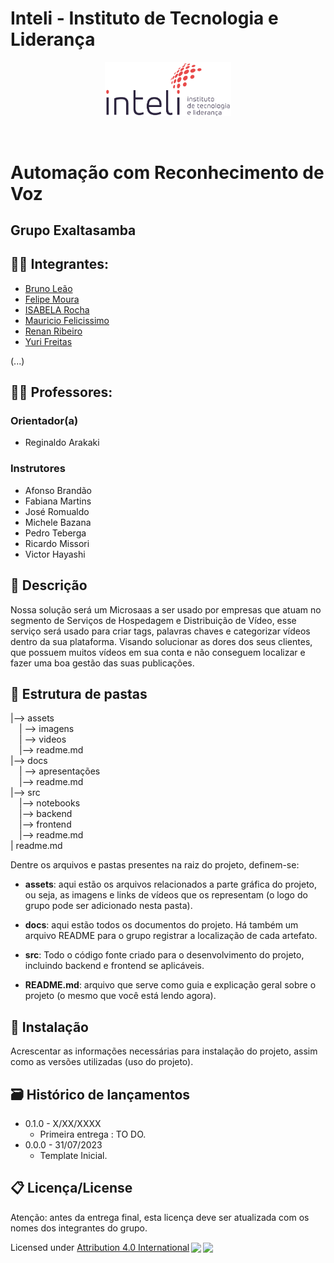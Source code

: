 # Inteli - Instituto de Tecnologia e Liderança 

<p align="center">
<a href= "https://www.inteli.edu.br/"><img src="assets/inteli.png" alt="Inteli - Instituto de Tecnologia e Liderança" border="0" width=40% height=40%></a>
</p>

<br>

# Automação com Reconhecimento de Voz

## Grupo Exaltasamba

## 👨‍🎓 Integrantes: 
- <a href="https://www.linkedin.com/in/">Bruno Leão</a>
- <a href="https://www.linkedin.com/in/">Felipe Moura</a>
- <a href="https://www.linkedin.com/in/">ISABELA Rocha</a>
- <a href="https://www.linkedin.com/in/">Mauricio Felicissimo</a>
- <a href="https://www.linkedin.com/in/">Renan Ribeiro</a>
- <a href="https://www.linkedin.com/in/">Yuri Freitas</a>


(...)

## 👩‍🏫 Professores:
### Orientador(a) 
- Reginaldo Arakaki

### Instrutores
- Afonso Brandão
- Fabiana Martins
- José Romualdo
- Michele Bazana
- Pedro Teberga
- Ricardo Missori
- Victor Hayashi

## 📜 Descrição

Nossa solução será um Microsaas a ser usado por empresas que atuam no segmento de Serviços de Hospedagem e Distribuição de Vídeo, esse serviço será usado para criar tags, palavras chaves e categorizar vídeos dentro da sua plataforma. Visando solucionar as dores dos seus clientes, que possuem muitos vídeos em sua conta e não conseguem localizar e fazer uma boa gestão das suas publicações.

## 📁 Estrutura de pastas

|--> assets<br>
  &emsp;| --> imagens <br>
  &emsp;| --> videos <br>
  &emsp;|--> readme.md<br>
|--> docs<br>
  &emsp;| --> apresentações <br>
  &emsp;|--> readme.md<br>
|--> src<br>
  &emsp;|--> notebooks<br>
  &emsp;|--> backend<br>
  &emsp;|--> frontend<br>
  &emsp;|--> readme.md<br>
| readme.md<br>

Dentre os arquivos e pastas presentes na raiz do projeto, definem-se:

- <b>assets</b>: aqui estão os arquivos relacionados a parte gráfica do projeto, ou seja, as imagens e links de vídeos que os representam (o logo do grupo pode ser adicionado nesta pasta).

- <b>docs</b>: aqui estão todos os documentos do projeto. Há também um arquivo README para o grupo registrar a localização de cada artefato.

- <b>src</b>: Todo o código fonte criado para o desenvolvimento do projeto, incluindo backend e frontend se aplicáveis.

- <b>README.md</b>: arquivo que serve como guia e explicação geral sobre o projeto (o mesmo que você está lendo agora).

## 🔧 Instalação

Acrescentar as informações necessárias para instalação do projeto, assim como as versões utilizadas (uso do projeto).


## 🗃 Histórico de lançamentos

* 0.1.0 - X/XX/XXXX
    * Primeira entrega : TO DO.
* 0.0.0 - 31/07/2023
    * Template Inicial.

## 📋 Licença/License

Atenção: antes da entrega final, esta licença deve ser atualizada com os nomes dos integrantes do grupo.

Licensed under <a href="http://creativecommons.org/licenses/by/4.0/?ref=chooser-v1" target="_blank" rel="license noopener noreferrer" style="display:inline-block;">Attribution 4.0 International<img style="height:22px!important;margin-left:3px;vertical-align:text-bottom;" src="https://mirrors.creativecommons.org/presskit/icons/cc.svg?ref=chooser-v1"><img style="height:22px!important;margin-left:3px;vertical-align:text-bottom;" src="https://mirrors.creativecommons.org/presskit/icons/by.svg?ref=chooser-v1"></a></p>
